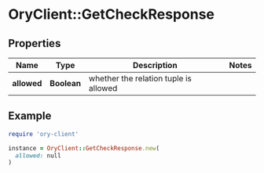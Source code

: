 # OryClient::GetCheckResponse

## Properties

| Name | Type | Description | Notes |
| ---- | ---- | ----------- | ----- |
| **allowed** | **Boolean** | whether the relation tuple is allowed |  |

## Example

```ruby
require 'ory-client'

instance = OryClient::GetCheckResponse.new(
  allowed: null
)
```

